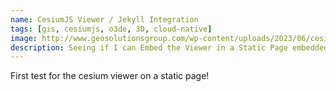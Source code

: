 ```yaml
---
name: CesiumJS Viewer / Jekyll Integration
tags: [gis, cesiumjs, o3de, 3D, cloud-native]
image: http://www.geosolutionsgroup.com/wp-content/uploads/2023/06/cesium-certified-dev-logo-sm.png?x31768
description: Seeing if I can Embed the Viewer in a Static Page embedded on GitHub
---
```


First test for the cesium viewer on a static page! 


<!-- Include the CesiumJS JavaScript and CSS files 
      @ https://developers.google.com/maps/documentation/tile/3d-tiles
-->
<script src="https://ajax.googleapis.com/ajax/libs/cesiumjs/1.105/Build/Cesium/Cesium.js"></script>
<link href="https://ajax.googleapis.com/ajax/libs/cesiumjs/1.105/Build/Cesium/Widgets/widgets.css" rel="stylesheet">

<div id="cesiumContainer"></div>
<script>
    const viewer = new Cesium.Viewer('cesiumContainer', {
      imageryProvider: false,
      baseLayerPicker: false,
      requestRenderMode: true,
    });

    const tileset = viewer.scene.primitives.add(new Cesium.Cesium3DTileset({
      url: "https://tile.googleapis.com/v1/3dtiles/root.json?key=AIzaSyA26OxLFQuImt9-8Vpm7gK400FmhqiNubA",
      showCreditsOnScreen: true,
    }));

    viewer.scene.globe.show = false;


</script>


